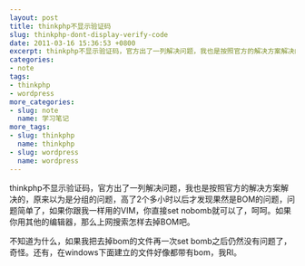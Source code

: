 ```yaml
---
layout: post
title: thinkphp不显示验证码
slug: thinkphp-dont-display-verify-code
date: 2011-03-16 15:36:53 +0800
excerpt: thinkphp不显示验证码，官方出了一列解决问题，我也是按照官方的解决方案解决的，原来以为是分组的问题，高了2个多小时以后才发现果然是BOM的问题，问题简单了，如果你跟我一样用的VIM，你直接set nobomb就可以了，呵呵。如果你用其他的编辑器，那么上网搜索怎样去掉BOM吧。
categories:
- note
tags:
- thinkphp
- wordpress
more_categories:
- slug: note
  name: 学习笔记
more_tags:
- slug: thinkphp
  name: thinkphp
- slug: wordpress
  name: wordpress
---
```


thinkphp不显示验证码，官方出了一列解决问题，我也是按照官方的解决方案解决的，原来以为是分组的问题，高了2个多小时以后才发现果然是BOM的问题，问题简单了，如果你跟我一样用的VIM，你直接set nobomb就可以了，呵呵。如果你用其他的编辑器，那么上网搜索怎样去掉BOM吧。


不知道为什么，如果我把去掉bom的文件再一次set bomb之后仍然没有问题了，奇怪。还有，在windows下面建立的文件好像都带有bom，我RI。
